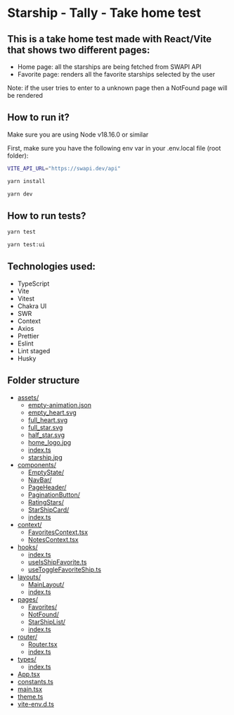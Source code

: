 # Starship - Tally - Take home test

## This is a take home test made with React/Vite that shows two different pages:

- Home page: all the starships are being fetched from SWAPI API
- Favorite page: renders all the favorite starships selected by the user

Note: if the user tries to enter to a unknown page then a NotFound page will be rendered

## How to run it?

Make sure you are using Node v18.16.0 or similar

First, make sure you have the following env var in your .env.local file (root folder):

```bash
VITE_API_URL="https://swapi.dev/api"
```

```bash
yarn install
```

```bash
yarn dev
```

## How to run tests?

```bash
yarn test
```

```bash
yarn test:ui
```

## Technologies used:

- TypeScript
- Vite
- Vitest
- Chakra UI
- SWR
- Context
- Axios
- Prettier
- Eslint
- Lint staged
- Husky

## Folder structure

- [assets/](./src/assets)
  - [empty-animation.json](./src/assets/empty-animation.json)
  - [empty_heart.svg](./src/assets/empty_heart.svg)
  - [full_heart.svg](./src/assets/full_heart.svg)
  - [full_star.svg](./src/assets/full_star.svg)
  - [half_star.svg](./src/assets/half_star.svg)
  - [home_logo.jpg](./src/assets/home_logo.jpg)
  - [index.ts](./src/assets/index.ts)
  - [starship.jpg](./src/assets/starship.jpg)
- [components/](./src/components)
  - [EmptyState/](./src/components/EmptyState)
  - [NavBar/](./src/components/NavBar)
  - [PageHeader/](./src/components/PageHeader)
  - [PaginationButton/](./src/components/PaginationButton)
  - [RatingStars/](./src/components/RatingStars)
  - [StarShipCard/](./src/components/StarShipCard)
  - [index.ts](./src/components/index.ts)
- [context/](./src/context)
  - [FavoritesContext.tsx](./src/context/FavoritesContext.tsx)
  - [NotesContext.tsx](./src/context/NotesContext.tsx)
- [hooks/](./src/hooks)
  - [index.ts](./src/hooks/index.ts)
  - [useIsShipFavorite.ts](./src/hooks/useIsShipFavorite.ts)
  - [useToggleFavoriteShip.ts](./src/hooks/useToggleFavoriteShip.ts)
- [layouts/](./src/layouts)
  - [MainLayout/](./src/layouts/MainLayout)
  - [index.ts](./src/layouts/index.ts)
- [pages/](./src/pages)
  - [Favorites/](./src/pages/Favorites)
  - [NotFound/](./src/pages/NotFound)
  - [StarShipList/](./src/pages/StarShipList)
  - [index.ts](./src/pages/index.ts)
- [router/](./src/router)
  - [Router.tsx](./src/router/Router.tsx)
  - [index.ts](./src/router/index.ts)
- [types/](./src/types)
  - [index.ts](./src/types/index.ts)
- [App.tsx](./src/App.tsx)
- [constants.ts](./src/constants.ts)
- [main.tsx](./src/main.tsx)
- [theme.ts](./src/theme.ts)
- [vite-env.d.ts](./src/vite-env.d.ts)
